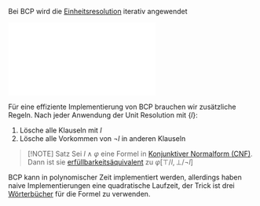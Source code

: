 
Bei BCP wird die [Einheitsresolution](Einheitsresolution.md) iterativ angewendet

![](Boolean%20Constraint%20Propagation.excalidraw.md)

Für eine effiziente Implementierung von BCP brauchen wir zusätzliche Regeln. Nach jeder Anwendung der Unit Resolution mit $\lbrace l\rbrace$:
1. Lösche alle Klauseln mit $l$
2. Lösche alle Vorkommen von $\neg l$ in anderen Klauseln


>[!NOTE] Satz
>Sei $l\land \varphi$ eine Formel in [Konjunktiver Normalform (CNF)](Normalformen%20in%20der%20Aussagenlogik.md#Konjunktive%20Normalform%20(CNF)). Dann ist sie [erfüllbarkeitsäquivalent](Erfüllbarkeitsäquivalent.md) zu $\varphi[\top/l, \bot/\neg l]$

BCP kann in polynomischer Zeit implementiert werden, allerdings haben naive Implementierungen eine quadratische Laufzeit, der Trick ist drei [Wörterbücher](Wörterbücher.md) für die Formel zu verwenden.
